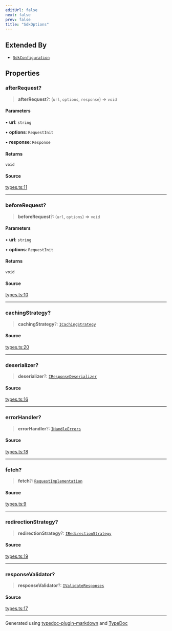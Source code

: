 ```yaml
---
editUrl: false
next: false
prev: false
title: "SdkOptions"
---
```


## Extended By

- [`SdkConfiguration`](/api/interfaces/sdkconfiguration/)

## Properties

### afterRequest?

> **afterRequest**?: (`url`, `options`, `response`) => `void`

#### Parameters

• **url**: `string`

• **options**: `RequestInit`

• **response**: `Response`

#### Returns

`void`

#### Source

[types.ts:11](https://github.com/fostertheweb/spotify-web-sdk/blob/8d95f4b/src/types.ts#L11)

***

### beforeRequest?

> **beforeRequest**?: (`url`, `options`) => `void`

#### Parameters

• **url**: `string`

• **options**: `RequestInit`

#### Returns

`void`

#### Source

[types.ts:10](https://github.com/fostertheweb/spotify-web-sdk/blob/8d95f4b/src/types.ts#L10)

***

### cachingStrategy?

> **cachingStrategy**?: [`ICachingStrategy`](/api/interfaces/icachingstrategy/)

#### Source

[types.ts:20](https://github.com/fostertheweb/spotify-web-sdk/blob/8d95f4b/src/types.ts#L20)

***

### deserializer?

> **deserializer**?: [`IResponseDeserializer`](/api/interfaces/iresponsedeserializer/)

#### Source

[types.ts:16](https://github.com/fostertheweb/spotify-web-sdk/blob/8d95f4b/src/types.ts#L16)

***

### errorHandler?

> **errorHandler**?: [`IHandleErrors`](/api/interfaces/ihandleerrors/)

#### Source

[types.ts:18](https://github.com/fostertheweb/spotify-web-sdk/blob/8d95f4b/src/types.ts#L18)

***

### fetch?

> **fetch**?: [`RequestImplementation`](/api/type-aliases/requestimplementation/)

#### Source

[types.ts:9](https://github.com/fostertheweb/spotify-web-sdk/blob/8d95f4b/src/types.ts#L9)

***

### redirectionStrategy?

> **redirectionStrategy**?: [`IRedirectionStrategy`](/api/interfaces/iredirectionstrategy/)

#### Source

[types.ts:19](https://github.com/fostertheweb/spotify-web-sdk/blob/8d95f4b/src/types.ts#L19)

***

### responseValidator?

> **responseValidator**?: [`IValidateResponses`](/api/interfaces/ivalidateresponses/)

#### Source

[types.ts:17](https://github.com/fostertheweb/spotify-web-sdk/blob/8d95f4b/src/types.ts#L17)

***

Generated using [typedoc-plugin-markdown](https://www.npmjs.com/package/typedoc-plugin-markdown) and [TypeDoc](https://typedoc.org/)
